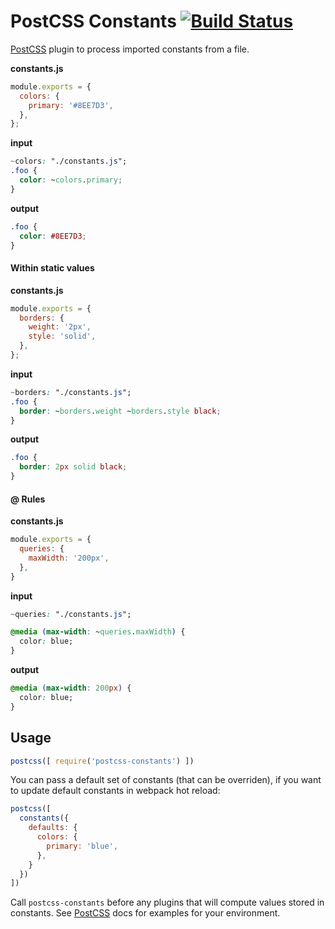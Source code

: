 # PostCSS Constants [![Build Status][ci-img]][ci]

[PostCSS] plugin to process imported constants from a file.

[PostCSS]: https://github.com/postcss/postcss
[ci-img]:  https://travis-ci.org/macropodhq/postcss-constants.svg
[ci]:      https://travis-ci.org/macropodhq/postcss-constants

**constants.js**
```js
module.exports = {
  colors: {
    primary: '#8EE7D3',
  },
};
```

**input**
```css
~colors: "./constants.js";
.foo {
  color: ~colors.primary;
}
```

**output**
```css
.foo {
  color: #8EE7D3;
}
```

#### Within static values

**constants.js**
```js
module.exports = {
  borders: {
    weight: '2px',
    style: 'solid',
  },
};
```

**input**
```css
~borders: "./constants.js";
.foo {
  border: ~borders.weight ~borders.style black;
}
```

**output**
```css
.foo {
  border: 2px solid black;
}
```

#### @ Rules

**constants.js**
```js
module.exports = {
  queries: {
    maxWidth: '200px',
  },
}
```

**input**
```css
~queries: "./constants.js";

@media (max-width: ~queries.maxWidth) {
  color: blue;
}
```

**output**
```css
@media (max-width: 200px) {
  color: blue;
}
```

## Usage

```js
postcss([ require('postcss-constants') ])
```

You can pass a default set of constants (that can be overriden), if you want to update default constants in webpack hot reload:


```js
postcss([
  constants({
    defaults: {
      colors: {
        primary: 'blue',
      },
    }
  })
])
```

Call `postcss-constants` before any plugins that will compute values stored in constants. See [PostCSS] docs for examples for your environment.
